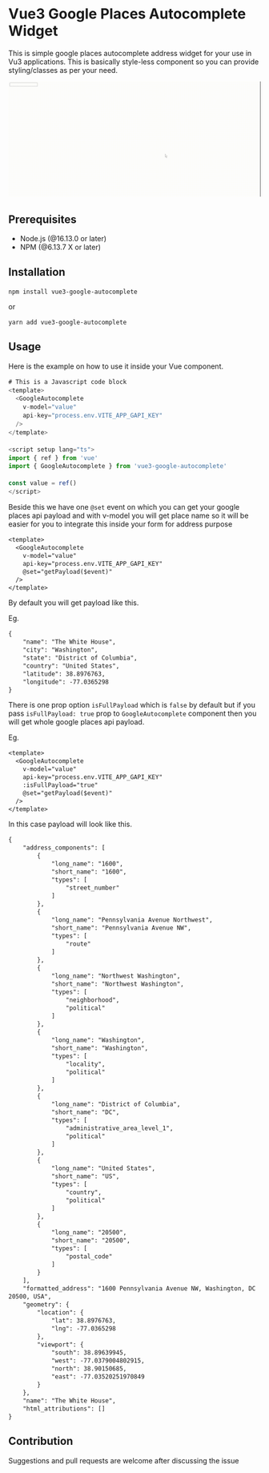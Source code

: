 # Vue3 Google Places Autocomplete Widget

This is simple google places autocomplete address widget for your use in Vu3 applications. This is basically style-less component so you can provide styling/classes as per your need.

![Demo GIF](/public/prop.gif)

## Prerequisites

* Node.js (@16.13.0 or later)
* NPM (@6.13.7 X or later)

## Installation

```
npm install vue3-google-autocomplete
```
or

```
yarn add vue3-google-autocomplete
```

## Usage
Here is the example on how to use it inside your Vue component.

```Javascript
# This is a Javascript code block
<template>
  <GoogleAutocomplete
    v-model="value"
    api-key="process.env.VITE_APP_GAPI_KEY"
  />
</template>

<script setup lang="ts">
import { ref } from 'vue'
import { GoogleAutocomplete } from 'vue3-google-autocomplete'

const value = ref()
</script>
```

Beside this we have one `@set` event on which you can get your google places api payload and with v-model you will get place name so it will be easier for you to integrate this inside your form for address purpose

```
<template>
  <GoogleAutocomplete
    v-model="value"
    api-key="process.env.VITE_APP_GAPI_KEY"
    @set="getPayload($event)"
  />
</template>
```

By default you will get payload like this.

Eg.

```
{
    "name": "The White House",
    "city": "Washington",
    "state": "District of Columbia",
    "country": "United States",
    "latitude": 38.8976763,
    "longitude": -77.0365298
}
```

There is one prop option `isFullPayload` which is `false` by default but if you pass `isFullPayload: true` prop to `GoogleAutocomplete` component then you will get whole google places api payload.

Eg.

```
<template>
  <GoogleAutocomplete
    v-model="value"
    api-key="process.env.VITE_APP_GAPI_KEY"
    :isFullPayload="true"
    @set="getPayload($event)"
  />
</template>
```
In this case payload will look like this.

```
{
    "address_components": [
        {
            "long_name": "1600",
            "short_name": "1600",
            "types": [
                "street_number"
            ]
        },
        {
            "long_name": "Pennsylvania Avenue Northwest",
            "short_name": "Pennsylvania Avenue NW",
            "types": [
                "route"
            ]
        },
        {
            "long_name": "Northwest Washington",
            "short_name": "Northwest Washington",
            "types": [
                "neighborhood",
                "political"
            ]
        },
        {
            "long_name": "Washington",
            "short_name": "Washington",
            "types": [
                "locality",
                "political"
            ]
        },
        {
            "long_name": "District of Columbia",
            "short_name": "DC",
            "types": [
                "administrative_area_level_1",
                "political"
            ]
        },
        {
            "long_name": "United States",
            "short_name": "US",
            "types": [
                "country",
                "political"
            ]
        },
        {
            "long_name": "20500",
            "short_name": "20500",
            "types": [
                "postal_code"
            ]
        }
    ],
    "formatted_address": "1600 Pennsylvania Avenue NW, Washington, DC 20500, USA",
    "geometry": {
        "location": {
            "lat": 38.8976763,
            "lng": -77.0365298
        },
        "viewport": {
            "south": 38.89639945,
            "west": -77.0379004802915,
            "north": 38.90150685,
            "east": -77.03520251970849
        }
    },
    "name": "The White House",
    "html_attributions": []
}
```


## Contribution

Suggestions and pull requests are welcome after discussing the issue
